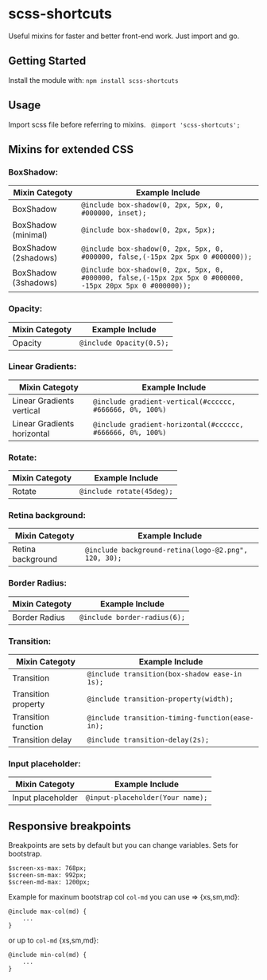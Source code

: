 # scss-shortcuts
Useful mixins for faster and better front-end work. Just import and go.

## Getting Started
Install the module with:
`npm install scss-shortcuts`

## Usage
Import scss file before referring to mixins. ` @import 'scss-shortcuts';`

## Mixins for extended CSS

### BoxShadow:
Mixin Categoty | Example Include
------------ | -------------
BoxShadow   | `@include box-shadow(0, 2px, 5px, 0, #000000, inset);`
BoxShadow (minimal) | `@include box-shadow(0, 2px, 5px);`
BoxShadow (2shadows) | `@include box-shadow(0, 2px, 5px, 0, #000000, false,(-15px 2px 5px 0 #000000));`
BoxShadow (3shadows)  | `@include box-shadow(0, 2px, 5px, 0, #000000, false,(-15px 2px 5px 0 #000000, -15px 20px 5px 0 #000000));`

### Opacity:
Mixin Categoty | Example Include
------------ | -------------
Opacity     | `@include Opacity(0.5);`

### Linear Gradients:
Mixin Categoty | Example Include
------------ | -------------
Linear Gradients vertical | `@include gradient-vertical(#cccccc, #666666, 0%, 100%)`
Linear Gradients horizontal | `@include gradient-horizontal(#cccccc, #666666, 0%, 100%)`

### Rotate:
Mixin Categoty | Example Include
------------ | -------------
Rotate | `@include rotate(45deg);`

### Retina background:
Mixin Categoty | Example Include
------------ | -------------
Retina background | `@include background-retina(logo-@2.png", 120, 30);`

### Border Radius:
Mixin Categoty | Example Include
------------ | -------------
Border Radius | `@include border-radius(6);`

### Transition:
Mixin Categoty | Example Include
------------ | -------------
Transition | `@include transition(box-shadow ease-in 1s);`
Transition property | `@include transition-property(width);`
Transition function | `@include transition-timing-function(ease-in);`
Transition delay | `@include transition-delay(2s);`

### Input placeholder:
Mixin Categoty | Example Include
------------ | -------------
Input placeholder  | `@input-placeholder(Your name);`


## Responsive breakpoints
Breakpoints are sets by default but you can change variables. Sets for bootstrap.
```
$screen-xs-max: 768px;
$screen-sm-max: 992px;
$screen-md-max: 1200px;
```

Example for maxinum bootstrap col `col-md` you can use => {xs,sm,md}:
```
@include max-col(md) {
    ...
}
```
or up to `col-md` {xs,sm,md}:
```
@include min-col(md) {
    ...
}
```